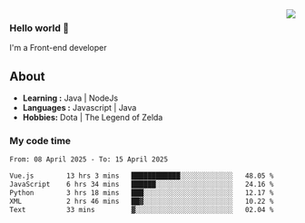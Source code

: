 <img align='right' src="https://github-readme-stats.vercel.app/api?username=jumodada&show_icons=true&theme=vue">

### Hello world 👋

I'm a Front-end developer 
    
## About
-  **Learning :** Java | NodeJs
-  **Languages :** Javascript | Java
-  **Hobbies:** Dota | The Legend of Zelda

### My code time

<!--START_SECTION:waka-->

```txt
From: 08 April 2025 - To: 15 April 2025

Vue.js        13 hrs 3 mins   ████████████░░░░░░░░░░░░░   48.05 %
JavaScript    6 hrs 34 mins   ██████░░░░░░░░░░░░░░░░░░░   24.16 %
Python        3 hrs 18 mins   ███░░░░░░░░░░░░░░░░░░░░░░   12.17 %
XML           2 hrs 46 mins   ██▓░░░░░░░░░░░░░░░░░░░░░░   10.22 %
Text          33 mins         ▓░░░░░░░░░░░░░░░░░░░░░░░░   02.04 %
```

<!--END_SECTION:waka-->
